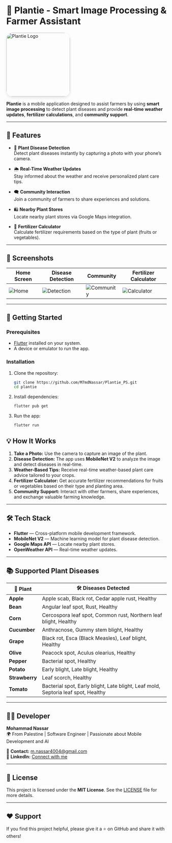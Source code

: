 # 🌱 Plantie - Smart Image Processing & Farmer Assistant


  <img src="https://i.ibb.co/2Dn2NnM/Colored-Logo.png" alt="Plantie Logo" width="200" style="border-radius: 20px; box-shadow: 0 4px 8px rgba(0,0,0,0.1);">


**Plantie** is a mobile application designed to assist farmers by using **smart image processing** to detect plant diseases and provide **real-time weather updates**, **fertilizer calculations**, and **community support**.

---

## 🎯 Features
- 📸 **Plant Disease Detection**  
  Detect plant diseases instantly by capturing a photo with your phone’s camera.

- 🌦️ **Real-Time Weather Updates**  
  Stay informed about the weather and receive personalized plant care tips.

- 🗨️ **Community Interaction**  
  Join a community of farmers to share experiences and solutions.

- 🛍️ **Nearby Plant Stores**  
  Locate nearby plant stores via Google Maps integration.

- 🌿 **Fertilizer Calculator**  
  Calculate fertilizer requirements based on the type of plant (fruits or vegetables).

---

## 📱 Screenshots

| Home Screen | Disease Detection | Community | Fertilizer Calculator |
| ----------- | ----------------- | ------------ | --------------------- |
| ![Home](https://i.ibb.co/8nCmy5Xr/Simulator-Screenshot-i-Phone-16-Pro-2025-02-17-at-22-55-27.png) | ![Detection](https://i.ibb.co/5WY73mMh/Simulator-Screenshot-i-Phone-16-Pro-2025-02-17-at-22-57-09.png) | ![Community](https://i.ibb.co/5xJjcFMp/Simulator-Screenshot-i-Phone-16-Pro-2025-02-17-at-22-56-28.png) | ![Calculator](https://i.ibb.co/qF5BwySW/Simulator-Screenshot-i-Phone-16-Pro-2025-02-17-at-22-55-47.png) |

---

## 🚀 Getting Started

### Prerequisites
- [Flutter](https://flutter.dev/docs/get-started/install) installed on your system.
- A device or emulator to run the app.

### Installation
1. Clone the repository:
   ```bash
   git clone https://github.com/M7mdNassar/Plantie_PS.git
   cd plantie
2. Install dependencies:
   ```bash
   flutter pub get
3. Run the app:
   ```bash
   flutter run


## 💡 How It Works

1. **Take a Photo:** Use the camera to capture an image of the plant.
2. **Disease Detection:** The app uses **MobileNet V2** to analyze the image and detect diseases in real-time.
3. **Weather-Based Tips:** Receive real-time weather-based plant care advice tailored to your crops.
4. **Fertilizer Calculator:** Get accurate fertilizer recommendations for fruits or vegetables based on their type and planting area.
5. **Community Support:** Interact with other farmers, share experiences, and exchange valuable farming knowledge.

---

## 🛠️ Tech Stack

- **Flutter** — Cross-platform mobile development framework.
- **MobileNet V2** — Machine learning model for plant disease detection.
- **Google Maps API** — Locate nearby plant stores.
- **OpenWeather API** — Real-time weather updates.

---

## 📚 Supported Plant Diseases

| 🌱 Plant   | 🛠️ Diseases Detected                                           |
|------------|---------------------------------------------------------------|
| **Apple**  | Apple scab, Black rot, Cedar apple rust, Healthy               |
| **Bean**   | Angular leaf spot, Rust, Healthy                               |
| **Corn**   | Cercospora leaf spot, Common rust, Northern leaf blight, Healthy |
| **Cucumber** | Anthracnose, Gummy stem blight, Healthy                     |
| **Grape**  | Black rot, Esca (Black Measles), Leaf blight, Healthy         |
| **Olive**  | Peacock spot, Aculus olearius, Healthy                        |
| **Pepper** | Bacterial spot, Healthy                                       |
| **Potato** | Early blight, Late blight, Healthy                            |
| **Strawberry** | Leaf scorch, Healthy                                      |
| **Tomato** | Bacterial spot, Early blight, Late blight, Leaf mold, Septoria leaf spot, Healthy |

---

## 👨‍💻 Developer

**Mohammad Nassar**  
🌍 From Palestine | Software Engineer | Passionate about Mobile Development and AI

📧 **Contact:** m.nassar4004@gmail.com  
🔗 **LinkedIn:** [Connect with me](https://www.linkedin.com/in/m7mdnassar/)

---

## 📄 License

This project is licensed under the **MIT License**. See the [LICENSE](https://github.com/M7mdNassar/Plantie_PS/blob/master/License) file for more details.

---

## ❤️ Support

If you find this project helpful, please give it a ⭐ on GitHub and share it with others!  
